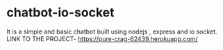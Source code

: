 # chatbot-io-socket
It is a simple and basic chatbot built using nodejs , express and io socket.
LINK TO THE PROJECT- https://pure-crag-62439.herokuapp.com/
